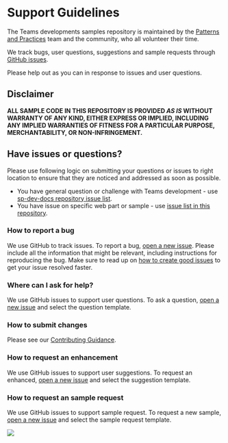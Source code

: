 # Support Guidelines

The Teams developments samples repository is maintained by the [Patterns and Practices](https://aka.ms/m365pnp) team and the community, who all volunteer their time. 

We track bugs, user questions, suggestions and sample requests through [GitHub issues](https://github.com/pnp/teams-dev-samples/issues). 

Please help out as you can in response to issues and user questions.

## Disclaimer

**ALL SAMPLE CODE IN THIS REPOSITORY IS PROVIDED *AS IS* WITHOUT WARRANTY OF ANY KIND, EITHER EXPRESS OR IMPLIED, INCLUDING ANY IMPLIED WARRANTIES OF FITNESS FOR A PARTICULAR PURPOSE, MERCHANTABILITY, OR NON-INFRINGEMENT.**

## Have issues or questions?

Please use following logic on submitting your questions or issues to right location to ensure that they are noticed and addressed as soon as possible.

* You have general question or challenge with Teams development - use [sp-dev-docs repository issue list](https://github.com/SharePoint/sp-dev-docs/issues).
* You have issue on specific web part or sample - use [issue list in this repository](https://github.com/pnp/teams-dev-samples/issues).

### How to report a bug

We use GitHub to track issues. To report a bug, [open a new issue](https://github.com/pnp/teams-dev-samples/issues/new/choose). Please include
all the information that might be relevant, including instructions for reproducing the bug. Make sure to read up on [how to create good issues](https://github.com/pnp/teams-dev-samples/wiki/How-to-Create-Good-Issues) to get your issue resolved faster.

### Where can I ask for help?

We use GitHub issues to support user questions. To ask a question, [open a new issue](https://github.com/pnp/teams-dev-samples/issues/new/choose) and select the question template. 

### How to submit changes

Please see our [Contributing Guidance](https://github.com/pnp/teams-dev-samples/blob/main/CONTRIBUTING.md).

### How to request an enhancement

We use GitHub issues to support user suggestions. To request an enhanced, [open a new issue](https://github.com/pnp/teams-dev-samples/issues/new/choose) and select the suggestion template. 

### How to request an sample request

We use GitHub issues to support sample request. To request a new sample, [open a new issue](https://github.com/pnp/teams-dev-samples/issues/new/choose) and select the sample request template. 

<img src="https://m365-visitor-stats.azurewebsites.net/teams-dev-samples/SUPPORT.md" />
